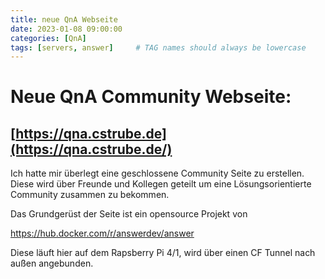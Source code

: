 ```yaml
---
title: neue QnA Webseite
date: 2023-01-08 09:00:00
categories: [QnA]
tags: [servers, answer]     # TAG names should always be lowercase
---
```


# Neue QnA Community Webseite:

## [https://qna.cstrube.de](https://qna.cstrube.de/)

Ich hatte mir überlegt eine geschlossene Community Seite zu erstellen. Diese wird über Freunde und Kollegen geteilt um eine Lösungsorientierte Community zusammen zu bekommen.

Das Grundgerüst der Seite ist ein opensource Projekt von 

https://hub.docker.com/r/answerdev/answer


Diese läuft hier auf dem Rapsberry Pi 4/1, wird über einen CF Tunnel nach außen angebunden.



